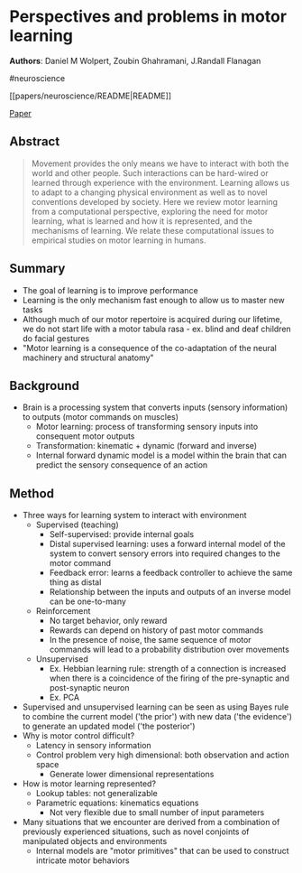 # Perspectives and problems in motor learning

**Authors**: Daniel M Wolpert, Zoubin Ghahramani, J.Randall Flanagan

#neuroscience

[[papers/neuroscience/README|README]]

[Paper](https://linkinghub.elsevier.com/retrieve/pii/S1364661300017733)

## Abstract

> Movement provides the only means we have to interact with both the world and other people. Such interactions can be hard-wired or learned through experience with the environment. Learning allows us to adapt to a changing physical environment as well as to novel conventions developed by society. Here we review motor learning from a computational perspective, exploring the need for motor learning, what is learned and how it is represented, and the mechanisms of learning. We relate these computational issues to empirical studies on motor learning in humans.

## Summary

- The goal of learning is to improve performance
- Learning is the only mechanism fast enough to allow us to master new tasks
- Although much of our motor repertoire is acquired during our lifetime, we do not start life with a motor tabula rasa - ex. blind and deaf children do facial gestures
- "Motor learning is a consequence of the co-adaptation of the neural machinery and structural anatomy"

## Background

- Brain is a processing system that converts inputs (sensory information) to outputs (motor commands on muscles)
	- Motor learning: process of transforming sensory inputs into consequent motor outputs
	- Transformation: kinematic + dynamic (forward and inverse)
	- Internal forward dynamic model is a model within the brain that can predict the sensory consequence of an action

## Method

- Three ways for learning system to interact with environment
	- Supervised (teaching)
		- Self-supervised: provide internal goals
		- Distal supervised learning: uses a forward internal model of the system to convert sensory errors into required changes to the motor command
		- Feedback error: learns a feedback controller to achieve the same thing as distal
		- Relationship between the inputs and outputs of an inverse model can be one-to-many
	- Reinforcement
		- No target behavior, only reward
		- Rewards can depend on history of past motor commands
		- In the presence of noise, the same sequence of motor commands will lead to a probability distribution over movements
	- Unsupervised
		- Ex. Hebbian learning rule: strength of a connection is increased when there is a coincidence of the firing of the pre-synaptic and post-synaptic neuron
		- Ex. PCA
- Supervised and unsupervised learning can be seen as using Bayes rule to combine the current model ('the prior') with new data ('the evidence') to generate an updated model ('the posterior')
- Why is motor control difficult?
	- Latency in sensory information
	- Control problem very high dimensional: both observation and action space
		- Generate lower dimensional representations
- How is motor learning represented?
	- Lookup tables: not generalizable
	- Parametric equations: kinematics equations
		- Not very flexible due to small number of input parameters
- Many situations that we encounter are derived from a combination of previously experienced situations, such as novel conjoints of manipulated objects and environments
	- Internal models are "motor primitives" that can be used to construct intricate motor behaviors
